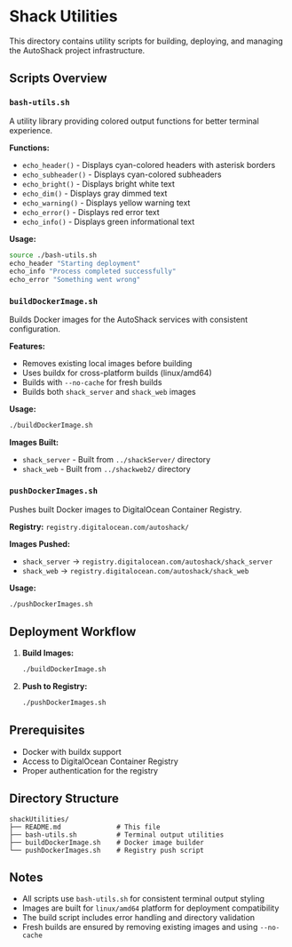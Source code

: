 # Shack Utilities

This directory contains utility scripts for building, deploying, and managing the AutoShack project infrastructure.

## Scripts Overview

### `bash-utils.sh`
A utility library providing colored output functions for better terminal experience.

**Functions:**
- `echo_header()` - Displays cyan-colored headers with asterisk borders
- `echo_subheader()` - Displays cyan-colored subheaders
- `echo_bright()` - Displays bright white text
- `echo_dim()` - Displays gray dimmed text
- `echo_warning()` - Displays yellow warning text
- `echo_error()` - Displays red error text
- `echo_info()` - Displays green informational text

**Usage:**
```bash
source ./bash-utils.sh
echo_header "Starting deployment"
echo_info "Process completed successfully"
echo_error "Something went wrong"
```

### `buildDockerImage.sh`
Builds Docker images for the AutoShack services with consistent configuration.

**Features:**
- Removes existing local images before building
- Uses buildx for cross-platform builds (linux/amd64)
- Builds with `--no-cache` for fresh builds
- Builds both `shack_server` and `shack_web` images

**Usage:**
```bash
./buildDockerImage.sh
```

**Images Built:**
- `shack_server` - Built from `../shackServer/` directory
- `shack_web` - Built from `../shackweb2/` directory

### `pushDockerImages.sh`
Pushes built Docker images to DigitalOcean Container Registry.

**Registry:** `registry.digitalocean.com/autoshack/`

**Images Pushed:**
- `shack_server` → `registry.digitalocean.com/autoshack/shack_server`
- `shack_web` → `registry.digitalocean.com/autoshack/shack_web`

**Usage:**
```bash
./pushDockerImages.sh
```

## Deployment Workflow

1. **Build Images:**
   ```bash
   ./buildDockerImage.sh
   ```

2. **Push to Registry:**
   ```bash
   ./pushDockerImages.sh
   ```

## Prerequisites

- Docker with buildx support
- Access to DigitalOcean Container Registry
- Proper authentication for the registry

## Directory Structure

```
shackUtilities/
├── README.md              # This file
├── bash-utils.sh          # Terminal output utilities
├── buildDockerImage.sh    # Docker image builder
└── pushDockerImages.sh    # Registry push script
```

## Notes

- All scripts use `bash-utils.sh` for consistent terminal output styling
- Images are built for `linux/amd64` platform for deployment compatibility
- The build script includes error handling and directory validation
- Fresh builds are ensured by removing existing images and using `--no-cache`
